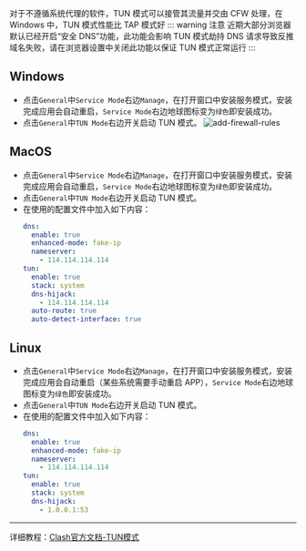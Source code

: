 对于不遵循系统代理的软件，TUN 模式可以接管其流量并交由 CFW 处理，在 Windows 中，TUN 模式性能比 TAP 模式好
::: warning 注意 近期大部分浏览器默认已经开启“安全 DNS”功能，此功能会影响 TUN 模式劫持 DNS 请求导致反推域名失败，请在浏览器设置中关闭此功能以保证 TUN 模式正常运行 :::
## Windows
- 点击`General`中`Service Mode`右边`Manage`，在打开窗口中安装服务模式，安装完成应用会自动重启，`Service Mode`右边地球图标变为`绿色`即安装成功。
- 点击`General`中`TUN Mode`右边开关启动 TUN 模式。
![add-firewall-rules](https://github.com/Eray114514/blog.github.io/assets/117504718/39364738-688f-4c0f-b5be-9cee10b99557)
## MacOS
- 点击`General`中`Service Mode`右边`Manage`，在打开窗口中安装服务模式，安装完成应用会自动重启，`Service Mode`右边地球图标变为`绿色`即安装成功。
- 点击`General`中`TUN Mode`右边开关启动 TUN 模式。
- 在使用的配置文件中加入如下内容：
    ```yaml
    dns:
      enable: true
      enhanced-mode: fake-ip
      nameserver:
        - 114.114.114.114
    tun:
      enable: true
      stack: system
      dns-hijack:
        - 114.114.114.114
      auto-route: true
      auto-detect-interface: true
    ```
## Linux
- 点击`General`中`Service Mode`右边`Manage`，在打开窗口中安装服务模式，安装完成应用会自动重启（某些系统需要手动重启 APP），`Service Mode`右边地球图标变为`绿色`即安装成功。
- 点击`General`中`TUN Mode`右边开关启动 TUN 模式。
- 在使用的配置文件中加入如下内容：
    ```yaml
    dns:
      enable: true
      enhanced-mode: fake-ip
      nameserver:
        - 114.114.114.114
    tun:
      enable: true
      stack: system
      dns-hijack:
        - 1.0.0.1:53
    ```
***
详细教程：[Clash官方文档-TUN模式](https://doc.clashforwindows.app/tun/)